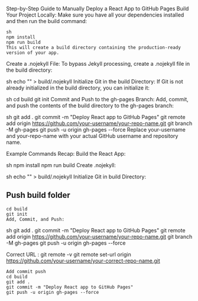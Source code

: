 Step-by-Step Guide to Manually Deploy a React App to GitHub Pages
Build Your Project Locally: Make sure you have all your dependencies installed and then run the build command:
```
sh
npm install
npm run build
This will create a build directory containing the production-ready version of your app.
```
Create a .nojekyll File: To bypass Jekyll processing, create a .nojekyll file in the build directory:

sh
echo "" > build/.nojekyll
Initialize Git in the build Directory: If Git is not already initialized in the build directory, you can initialize it:

sh
cd build
git init
Commit and Push to the gh-pages Branch: Add, commit, and push the contents of the build directory to the gh-pages branch:

sh
git add .
git commit -m "Deploy React app to GitHub Pages"
git remote add origin https://github.com/your-username/your-repo-name.git
git branch -M gh-pages
git push -u origin gh-pages --force
Replace your-username and your-repo-name with your actual GitHub username and repository name.

Example Commands Recap:
Build the React App:

sh
npm install
npm run build
Create .nojekyll:

sh
echo "" > build/.nojekyll
Initialize Git in build Directory:

## Push build folder

```
cd build
git init
Add, Commit, and Push:
```
sh
git add .
git commit -m "Deploy React app to GitHub Pages"
git remote add origin https://github.com/your-username/your-repo-name.git
git branch -M gh-pages
git push -u origin gh-pages --force


Correct URL :
git remote -v
git remote set-url origin https://github.com/your-username/your-correct-repo-name.git

```
Add commit push
cd build
git add .
git commit -m "Deploy React app to GitHub Pages"
git push -u origin gh-pages --force
```
